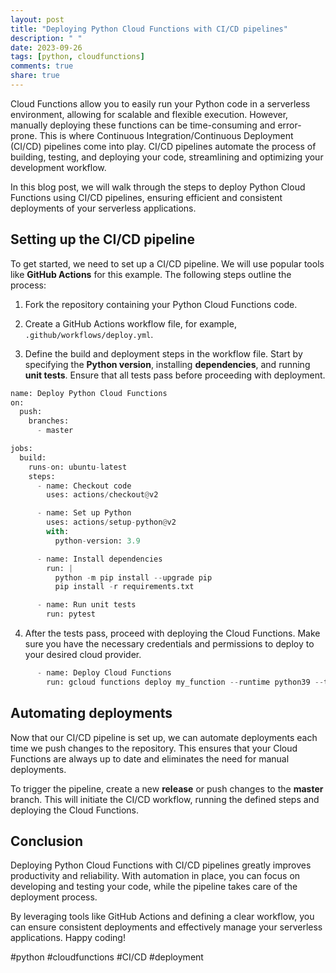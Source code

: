 ```yaml
---
layout: post
title: "Deploying Python Cloud Functions with CI/CD pipelines"
description: " "
date: 2023-09-26
tags: [python, cloudfunctions]
comments: true
share: true
---
```


Cloud Functions allow you to easily run your Python code in a serverless environment, allowing for scalable and flexible execution. However, manually deploying these functions can be time-consuming and error-prone. This is where Continuous Integration/Continuous Deployment (CI/CD) pipelines come into play. CI/CD pipelines automate the process of building, testing, and deploying your code, streamlining and optimizing your development workflow.

In this blog post, we will walk through the steps to deploy Python Cloud Functions using CI/CD pipelines, ensuring efficient and consistent deployments of your serverless applications.

## Setting up the CI/CD pipeline

To get started, we need to set up a CI/CD pipeline. We will use popular tools like **GitHub Actions** for this example. The following steps outline the process:

1. Fork the repository containing your Python Cloud Functions code.

2. Create a GitHub Actions workflow file, for example, `.github/workflows/deploy.yml`.

3. Define the build and deployment steps in the workflow file. Start by specifying the **Python version**, installing **dependencies**, and running **unit tests**. Ensure that all tests pass before proceeding with deployment.

```python
name: Deploy Python Cloud Functions
on:
  push:
    branches:
      - master

jobs:
  build:
    runs-on: ubuntu-latest
    steps:
      - name: Checkout code
        uses: actions/checkout@v2

      - name: Set up Python
        uses: actions/setup-python@v2
        with:
          python-version: 3.9

      - name: Install dependencies
        run: |
          python -m pip install --upgrade pip
          pip install -r requirements.txt

      - name: Run unit tests
        run: pytest
```

4. After the tests pass, proceed with deploying the Cloud Functions. Make sure you have the necessary credentials and permissions to deploy to your desired cloud provider.

```python
      - name: Deploy Cloud Functions
        run: gcloud functions deploy my_function --runtime python39 --trigger-http
```

## Automating deployments

Now that our CI/CD pipeline is set up, we can automate deployments each time we push changes to the repository. This ensures that your Cloud Functions are always up to date and eliminates the need for manual deployments.

To trigger the pipeline, create a new **release** or push changes to the **master** branch. This will initiate the CI/CD workflow, running the defined steps and deploying the Cloud Functions.

## Conclusion

Deploying Python Cloud Functions with CI/CD pipelines greatly improves productivity and reliability. With automation in place, you can focus on developing and testing your code, while the pipeline takes care of the deployment process.

By leveraging tools like GitHub Actions and defining a clear workflow, you can ensure consistent deployments and effectively manage your serverless applications. Happy coding!

#python #cloudfunctions #CI/CD #deployment
